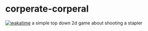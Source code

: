 # corperate-corperal

[![wakatime](https://wakatime.com/badge/user/58d443b6-e6af-4fa2-9946-c53ddafb5a4f/project/d9af3865-cec1-4386-9540-2be746616a5c.svg)](https://wakatime.com/badge/user/58d443b6-e6af-4fa2-9946-c53ddafb5a4f/project/d9af3865-cec1-4386-9540-2be746616a5c)
a simple top down 2d game about shooting a stapler
